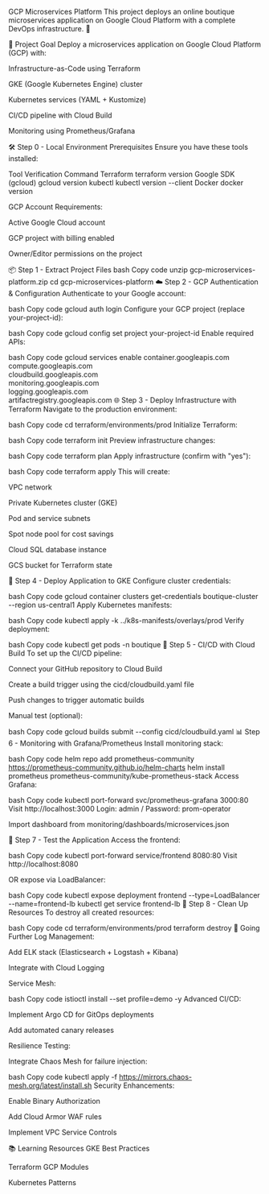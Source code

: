 GCP Microservices Platform
This project deploys an online boutique microservices application on Google Cloud Platform with a complete DevOps infrastructure. 🚀

🧠 Project Goal
Deploy a microservices application on Google Cloud Platform (GCP) with:

Infrastructure-as-Code using Terraform

GKE (Google Kubernetes Engine) cluster

Kubernetes services (YAML + Kustomize)

CI/CD pipeline with Cloud Build

Monitoring using Prometheus/Grafana

🛠️ Step 0 - Local Environment Prerequisites
Ensure you have these tools installed:

Tool	Verification Command
Terraform	terraform version
Google SDK (gcloud)	gcloud version
kubectl	kubectl version --client
Docker	docker version

GCP Account Requirements:

Active Google Cloud account

GCP project with billing enabled

Owner/Editor permissions on the project

📦 Step 1 - Extract Project Files
bash
Copy code
unzip gcp-microservices-platform.zip
cd gcp-microservices-platform
☁️ Step 2 - GCP Authentication & Configuration
Authenticate to your Google account:

bash
Copy code
gcloud auth login
Configure your GCP project (replace your-project-id):

bash
Copy code
gcloud config set project your-project-id
Enable required APIs:

bash
Copy code
gcloud services enable container.googleapis.com \
    compute.googleapis.com \
    cloudbuild.googleapis.com \
    monitoring.googleapis.com \
    logging.googleapis.com \
    artifactregistry.googleapis.com
🌐 Step 3 - Deploy Infrastructure with Terraform
Navigate to the production environment:

bash
Copy code
cd terraform/environments/prod
Initialize Terraform:

bash
Copy code
terraform init
Preview infrastructure changes:

bash
Copy code
terraform plan
Apply infrastructure (confirm with "yes"):

bash
Copy code
terraform apply
This will create:

VPC network

Private Kubernetes cluster (GKE)

Pod and service subnets

Spot node pool for cost savings

Cloud SQL database instance

GCS bucket for Terraform state

🚀 Step 4 - Deploy Application to GKE
Configure cluster credentials:

bash
Copy code
gcloud container clusters get-credentials boutique-cluster --region us-central1
Apply Kubernetes manifests:

bash
Copy code
kubectl apply -k ../k8s-manifests/overlays/prod
Verify deployment:

bash
Copy code
kubectl get pods -n boutique
🔄 Step 5 - CI/CD with Cloud Build
To set up the CI/CD pipeline:

Connect your GitHub repository to Cloud Build

Create a build trigger using the cicd/cloudbuild.yaml file

Push changes to trigger automatic builds

Manual test (optional):

bash
Copy code
gcloud builds submit --config cicd/cloudbuild.yaml
📊 Step 6 - Monitoring with Grafana/Prometheus
Install monitoring stack:

bash
Copy code
helm repo add prometheus-community https://prometheus-community.github.io/helm-charts
helm install prometheus prometheus-community/kube-prometheus-stack
Access Grafana:

bash
Copy code
kubectl port-forward svc/prometheus-grafana 3000:80
Visit http://localhost:3000
Login: admin / Password: prom-operator

Import dashboard from monitoring/dashboards/microservices.json

🧪 Step 7 - Test the Application
Access the frontend:

bash
Copy code
kubectl port-forward service/frontend 8080:80
Visit http://localhost:8080

OR expose via LoadBalancer:

bash
Copy code
kubectl expose deployment frontend --type=LoadBalancer --name=frontend-lb
kubectl get service frontend-lb
🧹 Step 8 - Clean Up Resources
To destroy all created resources:

bash
Copy code
cd terraform/environments/prod
terraform destroy
🚀 Going Further
Log Management:

Add ELK stack (Elasticsearch + Logstash + Kibana)

Integrate with Cloud Logging

Service Mesh:

bash
Copy code
istioctl install --set profile=demo -y
Advanced CI/CD:

Implement Argo CD for GitOps deployments

Add automated canary releases

Resilience Testing:

Integrate Chaos Mesh for failure injection:

bash
Copy code
kubectl apply -f https://mirrors.chaos-mesh.org/latest/install.sh
Security Enhancements:

Enable Binary Authorization

Add Cloud Armor WAF rules

Implement VPC Service Controls

📚 Learning Resources
GKE Best Practices

Terraform GCP Modules

Kubernetes Patterns
